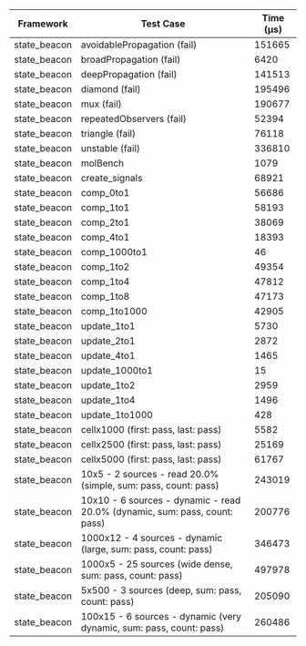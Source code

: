 | Framework | Test Case | Time (μs) |
| --- | --- | --- |
| state_beacon | avoidablePropagation (fail) | 151665 |
| state_beacon | broadPropagation (fail) | 6420 |
| state_beacon | deepPropagation (fail) | 141513 |
| state_beacon | diamond (fail) | 195496 |
| state_beacon | mux (fail) | 190677 |
| state_beacon | repeatedObservers (fail) | 52394 |
| state_beacon | triangle (fail) | 76118 |
| state_beacon | unstable (fail) | 336810 |
| state_beacon | molBench | 1079 |
| state_beacon | create_signals | 68921 |
| state_beacon | comp_0to1 | 56686 |
| state_beacon | comp_1to1 | 58193 |
| state_beacon | comp_2to1 | 38069 |
| state_beacon | comp_4to1 | 18393 |
| state_beacon | comp_1000to1 | 46 |
| state_beacon | comp_1to2 | 49354 |
| state_beacon | comp_1to4 | 47812 |
| state_beacon | comp_1to8 | 47173 |
| state_beacon | comp_1to1000 | 42905 |
| state_beacon | update_1to1 | 5730 |
| state_beacon | update_2to1 | 2872 |
| state_beacon | update_4to1 | 1465 |
| state_beacon | update_1000to1 | 15 |
| state_beacon | update_1to2 | 2959 |
| state_beacon | update_1to4 | 1496 |
| state_beacon | update_1to1000 | 428 |
| state_beacon | cellx1000 (first: pass, last: pass) | 5582 |
| state_beacon | cellx2500 (first: pass, last: pass) | 25169 |
| state_beacon | cellx5000 (first: pass, last: pass) | 61767 |
| state_beacon | 10x5 - 2 sources - read 20.0% (simple, sum: pass, count: pass) | 243019 |
| state_beacon | 10x10 - 6 sources - dynamic - read 20.0% (dynamic, sum: pass, count: pass) | 200776 |
| state_beacon | 1000x12 - 4 sources - dynamic (large, sum: pass, count: pass) | 346473 |
| state_beacon | 1000x5 - 25 sources (wide dense, sum: pass, count: pass) | 497978 |
| state_beacon | 5x500 - 3 sources (deep, sum: pass, count: pass) | 205090 |
| state_beacon | 100x15 - 6 sources - dynamic (very dynamic, sum: pass, count: pass) | 260486 |
